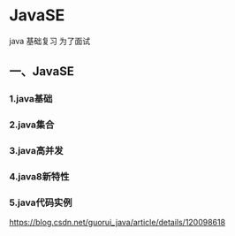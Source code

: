 # JavaSE
java 基础复习 为了面试
## 一、JavaSE
### 1.java基础
### 2.java集合
### 3.java高并发
### 4.java8新特性
### 5.java代码实例
https://blog.csdn.net/guorui_java/article/details/120098618
